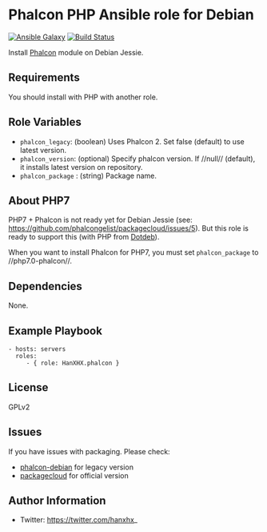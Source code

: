 Phalcon PHP Ansible role for Debian
===================================

[![Ansible Galaxy](http://img.shields.io/badge/ansible--galaxy-HanXHX.phalcon-blue.svg)](https://galaxy.ansible.com/list#/roles/5212) [![Build Status](https://travis-ci.org/HanXHX/ansible-phalcon.svg?branch=master)](https://travis-ci.org/HanXHX/ansible-phalcon)

Install [Phalcon](https://phalconphp.com/) module on Debian Jessie.

Requirements
------------

You should install with PHP with another role.

Role Variables
--------------

- `phalcon_legacy`: (boolean) Uses Phalcon 2. Set false (default) to use latest version.
- `phalcon_version`: (optional) Specify phalcon version. If //null// (default), it installs latest version on repository.
- `phalcon_package` : (string) Package name.

About PHP7
----------

PHP7 + Phalcon is not ready yet for Debian Jessie (see: https://github.com/phalcongelist/packagecloud/issues/5). But this role is ready to support this (with PHP from [Dotdeb](https://www.dotdeb.org)).

When you want to install Phalcon for PHP7, you must set `phalcon_package` to //php7.0-phalcon//.

Dependencies
------------

None.

Example Playbook
----------------

    - hosts: servers
      roles:
         - { role: HanXHX.phalcon }

License
-------

GPLv2

Issues
------

If you have issues with packaging. Please check:
  - [phalcon-debian](https://github.com/HanXHX/phalcon-debian) for legacy version
  - [packagecloud](https://github.com/phalcongelist/packagecloud) for official version

Author Information
------------------

- Twitter: https://twitter.com/hanxhx_
